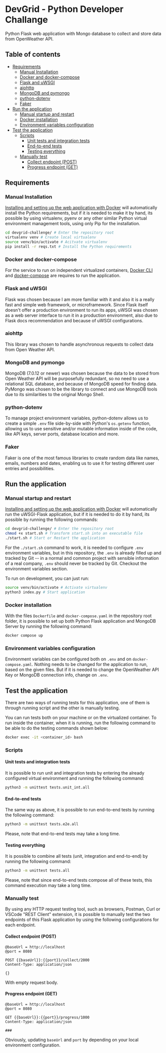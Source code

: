 # DevGrid - Python Developer Challange

Python Flask web application with Mongo database to collect and store data from OpenWeather API.

## Table of contents

* [Requirements](#requirements)
    * [Manual Installation](#manual-installation)
    * [Docker and docker-compose](#docker-and-docker-compose)
    * [Flask and uWSGI](#flask-and-uwsgi)
    * [aiohttp](#aiohttp)
    * [MongoDB and pymongo](#mongodb-and-pymongo)
    * [python-dotenv](#python-dotenv)
    * [Faker](#faker)
* [Run the application](#run-the-application)
    * [Manual startup and restart](#manual-startup-and-restart)
    * [Docker installation](#docker-installation)
    * [Environment variables configuration](#environment-variables-configuration)
* [Test the application](#test-the-application)
    * [Scripts](#scripts)
        * [Unit tests and integration tests](#unit-tests-and-integration-tests)
        * [End-to-end tests](#end-to-end-tests)
        * [Testing everything](#testing-everything)
    * [Manually test](#manually-test)
        * [Collect endpoint (POST)](#collect-endpoint-post)
        * [Progress endpoint (GET)](#progress-endpoint-get)

## Requirements

### Manual Installation

[Installing and setting up the web application with Docker](#docker-installation) will automatically install the Python requirements, but if it is needed to make it by hand, its possible by using virtualenv, pyenv or any other similar Python virtual environment management tools, using only Pip for the installation.

```bash
cd devgrid-challenge/ # Enter the repository root
virtualenv venv # Create local virtualenv
source venv/bin/activate # Acitvate virtualenv
pip install -r reqs.txt # Install the Python requirements
```

### Docker and docker-compose

For the service to run on independent virtualized containers, [Docker CLI](https://docs.docker.com/engine/install/ubuntu/) and [docker-compose](https://docs.docker.com/compose/install/) are requires to run the application.

### Flask and uWSGI

Flask was chosen because I am more familiar with it and also it is a really fast and simple web framework, or microframework. Since Flask itself doesn't offer a production environment to run its apps, uWSGI was chosen as a web server interface to run it in a production environment, also due to Flask docs recommendation and because of uWSGI configurations.

### aiohttp

This library was chosen to handle asynchronous requests to collect data from Open Weather API.

### MongoDB and pymongo

MongoDB (7.0.12 or newer) was chosen because the data to be stored from Open Weather API will be purposefully redundant, so no need to use a relational SQL database, and because of MongoDB speed for finding data. PyMongo was chosen to be the library to connect and use MongoDB tools due to its similarities to the original Mongo Shell.

### python-dotenv

To manage project environment variables, python-dotenv allows us to create a simple `.env` file side-by-side with Python's `os.getenv` function, allowing us to use sensitive and/or mutable information inside of the code, like API keys, server ports, database location and more.

### Faker

Faker is one of the most famous libraries to create random data like names, emails, numbers and dates, enabling us to use it for testing different user entries and possibilities.

## Run the application

### Manual startup and restart

[Installing and setting up the web application with Docker](#docker-installation) will automatically run the uWSGI-Flask application, but if it is needed to do it by hand, its possible by running the following commands:

```bash
cd devgrid-challenge/ # Enter the repository root
chmod +x start.sh # Transform start.sh into an executable file
./start.sh # Start or Restart the application
```

For the `./start.sh` command to work, it is needed to configure `.env` environment variables, but in this repository, the `.env` is already filled up and tracked by Git -- in a normal and common project with sensible information of a real company, `.env` should never be tracked by Git. Checkout the environment variables section.

To run on development, you can just run:

```bash
source venv/bin/activate # Activate virtualenv
python3 index.py # Start application
```

### Docker installation

With the files `Dockerfile` and `docker-compose.yaml` in the repository root folder, it is possible to set up both Python Flask application and MongoDB Server by running the following command:

```bash
docker compose up
```

### Environment variables configuration

Environment variables can be configured both on `.env` and on `docker-compose.yaml`. Nothing needs to be changed for the application to run, based on the given files. But if it is needed to change the OpenWeather API Key or MongoDB connection info, change on `.env`.

## Test the application

There are two ways of running tests for this application, one of them is through running script and the other is manually testing.

You can run tests both on your machine or on the virtualized container. To run inside the container, when it is running, run the following command to be able to do the testing commands shown below:

```bash
docker exec -it <container_id> bash
```

### Scripts

#### Unit tests and integration tests

It is possible to run unit and integration tests by entering the already configured virtual environment and running the following command:

```bash
python3 -m unittest tests.unit_int.all
```

#### End-to-end tests

The same way as above, it is possible to run end-to-end tests by running the following command:

```bash
python3 -m unittest tests.e2e.all
```

Please, note that end-to-end tests may take a long time.

#### Testing everything

It is possible to combine all tests (unit, integration and end-to-end) by running the following command:

```bash
python3 -m unittest tests.all
```

Please, note that since end-to-end tests compose all of these tests, this command execution may take a long time.

### Manually test

By using any HTTP request testing tool, such as browsers, Postman, Curl or VSCode "REST Client" extension, it is possible to manually test the two endpoints of this Flask application by using the following configurations for each endpoint.

#### Collect endpoint (POST)

```
@baseUrl = http://localhost
@port = 8080

POST {{baseUrl}}:{{port}}/collect/2000
Content-Type: application/json

{}
```

With empty request body.

#### Progress endpoint (GET)

```
@baseUrl = http://localhost
@port = 8080

GET {{baseUrl}}:{{port}}/progress/1000
Content-Type: application/json

###
```

Obviously, updating `baseUrl` and `port` by depending on your local environment configuration.